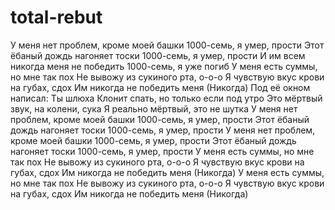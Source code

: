 # total-rebut
У меня нет проблем, кроме моей башки
1000-семь, я умер, прости
Этот ёбаный дождь нагоняет тоски
1000-семь, я умер, прости
И им всем никогда меня не победить
1000-семь, я уже погиб
У меня есть суммы, но мне так пох
Не вывожу из сукиного рта, о-о-о
Я чувствую вкус крови на губах, сдох
Им никогда не победить меня (Никогда)
Под её окном написал: Ты шлюха
Клонит спать, но только если под утро
Это мёртвый звук, на колени, сука
Я реально мёртвый, это не шутка
У меня нет проблем, кроме моей башки
1000-семь, я умер, прости
Этот ёбаный дождь нагоняет тоски
1000-семь, я умер, прости
У меня нет проблем, кроме моей башки
1000-семь, я умер, прости
Этот ёбаный дождь нагоняет тоски
1000-семь, я умер, прости
У меня есть суммы, но мне так пох
Не вывожу из сукиного рта, о-о-о
Я чувствую вкус крови на губах, сдох
Им никогда не победить меня (Никогда)
У меня есть суммы, но мне так пох
Не вывожу из сукиного рта, о-о-о
Я чувствую вкус крови на губах, сдох
Им никогда не победить меня (Никогда)
